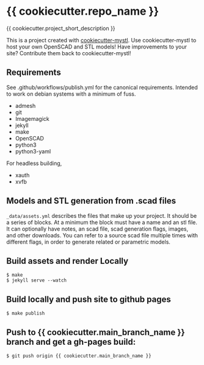 # {{ cookiecutter.repo_name }}

{{ cookiecutter.project_short_description }}

This is a project created with [cookiecutter-mystl](https://github.com/jepler/cookiecutter-mystl).
Use cookiecutter-mystl to host your own OpenSCAD and STL models!
Have improvements to your site?  Contribute them back to cookiecutter-mystl!

## Requirements

See .github/workflows/publish.yml for the canonical requirements.
Intended to work on debian systems with a minimum of fuss.

 * admesh
 * git
 * Imagemagick
 * jekyll
 * make
 * OpenSCAD
 * python3
 * python3-yaml

For headless building,
 * xauth
 * xvfb

## Models and STL generation from .scad files

`_data/assets.yml` describes the files that make up your project.
It should be a series of blocks.
At a minimum the block must have a name and an stl file.
It can optionally have notes, an scad file, scad generation flags, images, and other downloads.
You can refer to a source scad file multiple times with different flags,
in order to generate related or parametric models.

## Build assets and render Locally

    $ make
    $ jekyll serve --watch

## Build locally and push site to github pages

    $ make publish

## Push to {{ cookiecutter.main_branch_name }} branch and get a gh-pages build:

    $ git push origin {{ cookiecutter.main_branch_name }}
